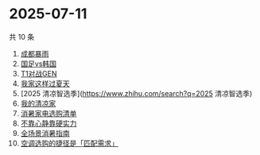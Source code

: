 # 2025-07-11

共 10 条

<!-- BEGIN -->
<!-- 最后更新时间 Fri Jul 11 2025 14:20:43 GMT+0800 (China Standard Time) -->

1. [成都暴雨](https://www.zhihu.com/search?q=成都暴雨)
1. [国足vs韩国](https://www.zhihu.com/search?q=国足vs韩国)
1. [T1对战GEN](https://www.zhihu.com/search?q=T1对战GEN)
1. [我家这样过夏天](https://www.zhihu.com/search?q=我家这样过夏天)
1. [2025 清凉智选季](https://www.zhihu.com/search?q=2025 清凉智选季)
1. [我的清凉家](https://www.zhihu.com/search?q=我的清凉家)
1. [消暑家电选购清单](https://www.zhihu.com/search?q=消暑家电选购清单)
1. [不靠心静靠硬实力](https://www.zhihu.com/search?q=不靠心静靠硬实力)
1. [全场景消暑指南](https://www.zhihu.com/search?q=全场景消暑指南)
1. [空调选购的捷径是「匹配需求」](https://www.zhihu.com/search?q=空调选购的捷径是「匹配需求」)

<!-- END -->
